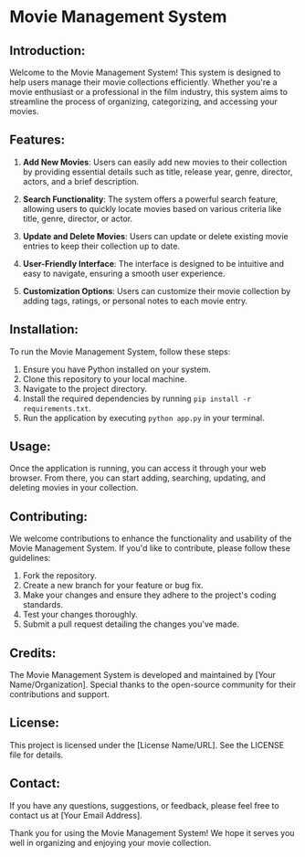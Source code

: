 # Movie Management System 

## Introduction:

Welcome to the Movie Management System! This system is designed to help users manage their movie collections efficiently. Whether you're a movie enthusiast or a professional in the film industry, this system aims to streamline the process of organizing, categorizing, and accessing your movies.

## Features:

1. **Add New Movies**: Users can easily add new movies to their collection by providing essential details such as title, release year, genre, director, actors, and a brief description.

2. **Search Functionality**: The system offers a powerful search feature, allowing users to quickly locate movies based on various criteria like title, genre, director, or actor.

3. **Update and Delete Movies**: Users can update or delete existing movie entries to keep their collection up to date.

4. **User-Friendly Interface**: The interface is designed to be intuitive and easy to navigate, ensuring a smooth user experience.

5. **Customization Options**: Users can customize their movie collection by adding tags, ratings, or personal notes to each movie entry.

## Installation:

To run the Movie Management System, follow these steps:

1. Ensure you have Python installed on your system.
2. Clone this repository to your local machine.
3. Navigate to the project directory.
4. Install the required dependencies by running `pip install -r requirements.txt`.
5. Run the application by executing `python app.py` in your terminal.

## Usage:

Once the application is running, you can access it through your web browser. From there, you can start adding, searching, updating, and deleting movies in your collection.

## Contributing:

We welcome contributions to enhance the functionality and usability of the Movie Management System. If you'd like to contribute, please follow these guidelines:

1. Fork the repository.
2. Create a new branch for your feature or bug fix.
3. Make your changes and ensure they adhere to the project's coding standards.
4. Test your changes thoroughly.
5. Submit a pull request detailing the changes you've made.

## Credits:

The Movie Management System is developed and maintained by [Your Name/Organization]. Special thanks to the open-source community for their contributions and support.

## License:

This project is licensed under the [License Name/URL]. See the LICENSE file for details.

## Contact:

If you have any questions, suggestions, or feedback, please feel free to contact us at [Your Email Address].

Thank you for using the Movie Management System! We hope it serves you well in organizing and enjoying your movie collection.
